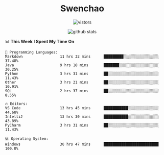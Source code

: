 <h1 align="center">Swenchao</h3>

<p align="center">
  <img src="https://visitor-badge.glitch.me/badge?page_id=Swenchao" alt="vistors" />
</p>

<p align="center">
  <img src="https://github-readme-stats.vercel.app/api?username=Swenchao&count_private=true&show_icons=true&theme=vue-dark&hide_title=true" alt="github stats" />
</p>

<!--START_SECTION:waka-->
📊 **This Week I Spent My Time On** 

```text
💬 Programming Languages: 
Markdown                 11 hrs 32 mins      █████████░░░░░░░░░░░░░░░░   37.48% 
Java                     9 hrs 18 mins       ███████░░░░░░░░░░░░░░░░░░   30.25% 
Python                   3 hrs 31 mins       ██░░░░░░░░░░░░░░░░░░░░░░░   11.43% 
Other                    3 hrs 21 mins       ██░░░░░░░░░░░░░░░░░░░░░░░   10.91% 
SQL                      2 hrs 37 mins       ██░░░░░░░░░░░░░░░░░░░░░░░   8.55%

🔥 Editors: 
VS Code                  13 hrs 45 mins      ███████████░░░░░░░░░░░░░░   44.68% 
IntelliJ                 13 hrs 30 mins      ███████████░░░░░░░░░░░░░░   43.89% 
PyCharm                  3 hrs 31 mins       ██░░░░░░░░░░░░░░░░░░░░░░░   11.43%

💻 Operating System: 
Windows                  30 hrs 47 mins      █████████████████████████   100.0%

```


<!--END_SECTION:waka-->
